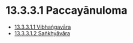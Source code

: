 # 13.3.3.1 Paccayānuloma

* [13.3.3.1.1 Vibhaṅgavāra](13.3.3.1/13.3.3.1.1.md)
* [13.3.3.1.2 Saṅkhyāvāra](13.3.3.1/13.3.3.1.2.md)

